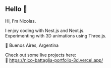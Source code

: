 ## Hello 👋

Hi, I'm Nicolas.

I enjoy coding with Nest.js and Next.js.  
Experimenting with 3D animations using Three.js.

📍 Buenos Aires, Argentina

Check out some live projects here:  
🔗 https://nico-battaglia-portfolio-3d.vercel.app/
